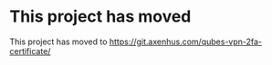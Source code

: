 # This project has moved

This project has moved to <https://git.axenhus.com/qubes-vpn-2fa-certificate/>
